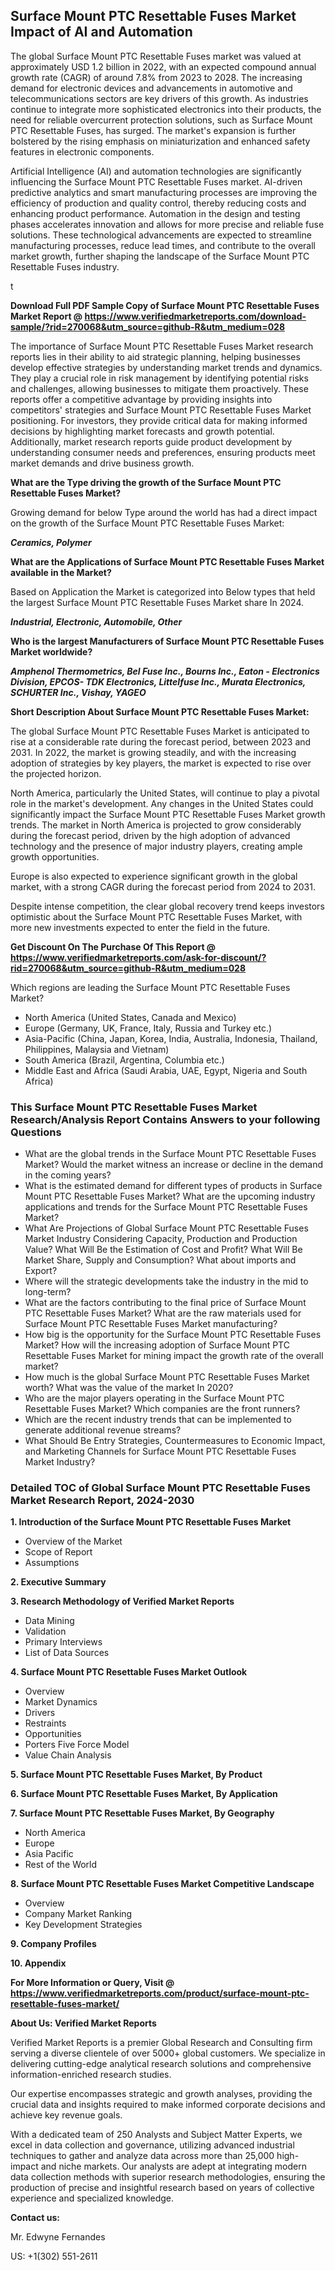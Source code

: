 <h2>Surface Mount PTC Resettable Fuses Market Impact of AI and Automation</h2><p>The global Surface Mount PTC Resettable Fuses market was valued at approximately USD 1.2 billion in 2022, with an expected compound annual growth rate (CAGR) of around 7.8% from 2023 to 2028. The increasing demand for electronic devices and advancements in automotive and telecommunications sectors are key drivers of this growth. As industries continue to integrate more sophisticated electronics into their products, the need for reliable overcurrent protection solutions, such as Surface Mount PTC Resettable Fuses, has surged. The market's expansion is further bolstered by the rising emphasis on miniaturization and enhanced safety features in electronic components.</p><p>Artificial Intelligence (AI) and automation technologies are significantly influencing the Surface Mount PTC Resettable Fuses market. AI-driven predictive analytics and smart manufacturing processes are improving the efficiency of production and quality control, thereby reducing costs and enhancing product performance. Automation in the design and testing phases accelerates innovation and allows for more precise and reliable fuse solutions. These technological advancements are expected to streamline manufacturing processes, reduce lead times, and contribute to the overall market growth, further shaping the landscape of the Surface Mount PTC Resettable Fuses industry.</p>t</p><p id="" class=""><strong>Download Full PDF Sample Copy of Surface Mount PTC Resettable Fuses Market Report @ <a href="https://www.verifiedmarketreports.com/download-sample/?rid=270068&utm_source=github-R&utm_medium=028" target="_blank">https://www.verifiedmarketreports.com/download-sample/?rid=270068&utm_source=github-R&utm_medium=028</a></strong></p><p>The importance of&nbsp;Surface Mount PTC Resettable Fuses Market research reports lies in their ability to aid strategic planning, helping businesses develop effective strategies by understanding market trends and dynamics. They play a crucial role in risk management by identifying potential risks and challenges, allowing businesses to mitigate them proactively. These reports offer a competitive advantage by providing insights into competitors' strategies and Surface Mount PTC Resettable Fuses Market positioning. For investors, they provide critical data for making informed decisions by highlighting market forecasts and growth potential. Additionally, market research reports guide product development by understanding consumer needs and preferences, ensuring products meet market demands and drive business growth.</p><p><strong>What are the&nbsp;Type driving the growth of the Surface Mount PTC Resettable Fuses Market?</strong></p><p id="" class="">Growing demand for below Type around the world has had a direct impact on the growth of the Surface Mount PTC Resettable Fuses Market:</p><em><strong>Ceramics, Polymer</strong></em></p><strong>What are the&nbsp;Applications&nbsp;of Surface Mount PTC Resettable Fuses Market available in the Market?</strong></p><p id="" class="">Based on Application the Market is categorized into Below types that held the largest Surface Mount PTC Resettable Fuses Market share In 2024.</p><em><strong>Industrial, Electronic, Automobile, Other</strong></em></p><strong>Who is the largest Manufacturers of Surface Mount PTC Resettable Fuses Market worldwide?</strong></p><p><em><strong>Amphenol Thermometrics, Bel Fuse Inc., Bourns Inc., Eaton - Electronics Division, EPCOS- TDK Electronics, Littelfuse Inc., Murata Electronics, SCHURTER Inc., Vishay, YAGEO</strong></em></p><p id="" class=""><strong>Short Description About Surface Mount PTC Resettable Fuses Market:</strong></p><p>The global Surface Mount PTC Resettable Fuses Market is anticipated to rise at a considerable rate during the forecast period, between 2023 and 2031. In 2022, the market is growing steadily, and with the increasing adoption of strategies by key players, the market is expected to rise over the projected horizon.</p><p>North America, particularly the United States, will continue to play a pivotal role in the market's development. Any changes in the United States could significantly impact the Surface Mount PTC Resettable Fuses Market growth trends. The market in North America is projected to grow considerably during the forecast period, driven by the high adoption of advanced technology and the presence of major industry players, creating ample growth opportunities.</p><p>Europe is also expected to experience significant growth in the global market, with a strong CAGR during the forecast period from 2024 to 2031.</p><p>Despite intense competition, the clear global recovery trend keeps investors optimistic about the Surface Mount PTC Resettable Fuses Market, with more new investments expected to enter the field in the future.</p><p id="" class=""><strong>Get Discount On The Purchase Of This Report @ <a href="https://www.verifiedmarketreports.com/ask-for-discount/?rid=270068&utm_source=github-R&utm_medium=028" target="_blank">https://www.verifiedmarketreports.com/ask-for-discount/?rid=270068&utm_source=github-R&utm_medium=028</a></strong></p>Which regions are leading the Surface Mount PTC Resettable Fuses Market?</p><ul><li>North America (United States, Canada and Mexico)</li><li>Europe (Germany, UK, France, Italy, Russia and Turkey etc.)</li><li>Asia-Pacific (China, Japan, Korea, India, Australia, Indonesia, Thailand, Philippines, Malaysia and Vietnam)</li><li>South America (Brazil, Argentina, Columbia etc.)</li><li>Middle East and Africa (Saudi Arabia, UAE, Egypt, Nigeria and South Africa)</li></ul><h3 id="" class="">This Surface Mount PTC Resettable Fuses Market Research/Analysis Report Contains Answers to your following Questions</h3><ul><li>What are the global trends in the Surface Mount PTC Resettable Fuses Market? Would the market witness an increase or decline in the demand in the coming years?</li><li>What is the estimated demand for different types of products in Surface Mount PTC Resettable Fuses Market? What are the upcoming industry applications and trends for the Surface Mount PTC Resettable Fuses Market?</li><li>What Are Projections of Global Surface Mount PTC Resettable Fuses Market Industry Considering Capacity, Production and Production Value? What Will Be the Estimation of Cost and Profit? What Will Be Market Share, Supply and Consumption? What about imports and Export?</li><li>Where will the strategic developments take the industry in the mid to long-term?</li><li>What are the factors contributing to the final price of Surface Mount PTC Resettable Fuses Market? What are the raw materials used for Surface Mount PTC Resettable Fuses Market manufacturing?</li><li>How big is the opportunity for the Surface Mount PTC Resettable Fuses Market? How will the increasing adoption of Surface Mount PTC Resettable Fuses Market for mining impact the growth rate of the overall market?</li><li>How much is the global Surface Mount PTC Resettable Fuses Market worth? What was the value of the market In 2020?</li><li>Who are the major players operating in the Surface Mount PTC Resettable Fuses Market? Which companies are the front runners?</li><li>Which are the recent industry trends that can be implemented to generate additional revenue streams?</li><li>What Should Be Entry Strategies, Countermeasures to Economic Impact, and Marketing Channels for Surface Mount PTC Resettable Fuses Market Industry?</li></ul><h3 id="" class="">Detailed TOC of Global Surface Mount PTC Resettable Fuses Market Research Report, 2024-2030</h3><p id="" class=""><strong>1. Introduction of the Surface Mount PTC Resettable Fuses Market</strong></p><ul><li>Overview of the Market</li><li>Scope of Report</li><li>Assumptions</li></ul><p id="" class=""><strong>2. Executive Summary</strong></p><p id="" class=""><strong>3. Research Methodology of Verified Market Reports</strong></p><ul><li>Data Mining</li><li>Validation</li><li>Primary Interviews</li><li>List of Data Sources</li></ul><p id="" class=""><strong>4. Surface Mount PTC Resettable Fuses Market Outlook</strong></p><ul><li>Overview</li><li>Market Dynamics</li><li>Drivers</li><li>Restraints</li><li>Opportunities</li><li>Porters Five Force Model</li><li>Value Chain Analysis</li></ul><p id="" class=""><strong>5. Surface Mount PTC Resettable Fuses Market, By Product</strong></p><p id="" class=""><strong>6. Surface Mount PTC Resettable Fuses Market, By Application</strong></p><p id="" class=""><strong>7. Surface Mount PTC Resettable Fuses Market, By Geography</strong></p><ul><li>North America</li><li>Europe</li><li>Asia Pacific</li><li>Rest of the World</li></ul><p id="" class=""><strong>8. Surface Mount PTC Resettable Fuses Market Competitive Landscape</strong></p><ul><li>Overview</li><li>Company Market Ranking</li><li>Key Development Strategies</li></ul><p id="" class=""><strong>9. Company Profiles</strong></p><p id="" class=""><strong>10. Appendix</strong></p><p id="" class=""><strong>For More Information or Query, Visit @ <a href="https://www.verifiedmarketreports.com/product/surface-mount-ptc-resettable-fuses-market/" target="_blank">https://www.verifiedmarketreports.com/product/surface-mount-ptc-resettable-fuses-market/</a></strong></p><p id="" class=""><strong>About Us: Verified Market Reports</strong></p><p id="" class="">Verified Market Reports is a premier Global Research and Consulting firm serving a diverse clientele of over 5000+ global customers. We specialize in delivering cutting-edge analytical research solutions and comprehensive information-enriched research studies.</p><p id="" class="">Our expertise encompasses strategic and growth analyses, providing the crucial data and insights required to make informed corporate decisions and achieve key revenue goals.</p><p id="" class="">With a dedicated team of 250 Analysts and Subject Matter Experts, we excel in data collection and governance, utilizing advanced industrial techniques to gather and analyze data across more than 25,000 high-impact and niche markets. Our analysts are adept at integrating modern data collection methods with superior research methodologies, ensuring the production of precise and insightful research based on years of collective experience and specialized knowledge.</p><p id="" class=""><strong>Contact us:</strong></p><p id="" class="">Mr. Edwyne Fernandes</p><p id="" class="">US: +1(302) 551-2611</p>
